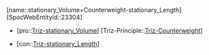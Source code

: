 ﻿---
type: TrizContradiction
aliases:
- stationary_Volume+Counterweight-stationary_Length
license: CC BY-SA 4.0
copyright: https://github.com/SpocWeb
IsDeleted: false
IsReadOnly: false
Confidential: public
tags: 
- Triz/Contradiction
---
[name::stationary_Volume+Counterweight-stationary_Length]
[SpocWebEntityId::23304]
+ [pro::[Triz-stationary_Volume](tech/Triz/Parameter/Triz-stationary_Volume.md)]
[Triz-Principle::[Triz-Counterweight](tech/Triz/Principle/Triz-Counterweight.md)]
- [con::[Triz-stationary_Length](tech/Triz/Parameter/Triz-stationary_Length.md)]

